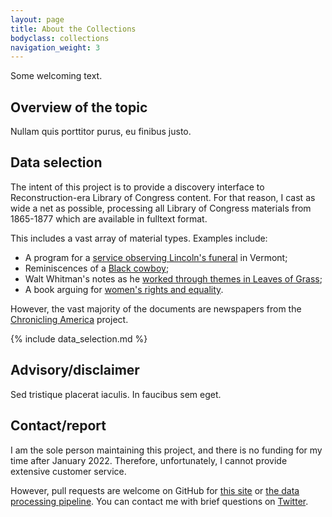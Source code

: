 ```yaml
---
layout: page
title: About the Collections
bodyclass: collections
navigation_weight: 3
---
```


Some welcoming text.

## Overview of the topic
Nullam quis porttitor purus, eu finibus justo.

## Data selection
The intent of this project is to provide a discovery interface to Reconstruction-era Library of Congress content. For that reason, I cast as wide a net as possible, processing all Library of Congress materials from 1865-1877 which are available in fulltext format.

This includes a vast array of material types. Examples include:
* A program for a [service observing Lincoln's funeral](https://loc.gov/item/rbpe.1770390a) in Vermont;
* Reminiscences of a [Black cowboy](https://loc.gov/item/wpalh002179);
* Walt Whitman's notes as he [worked through themes in Leaves of Grass](https://loc.gov/item/mss1863001302);
* A book arguing for [women's rights and equality](https://www.loc.gov/item/09028337/).

However, the vast majority of the documents are newspapers from the [Chronicling America](https://chroniclingamerica.loc.gov/) project.

{% include data_selection.md %}

## Advisory/disclaimer
Sed tristique placerat iaculis. In faucibus sem eget.

## Contact/report
I am the sole person maintaining this project, and there is no funding for my time after January 2022. Therefore, unfortunately, I cannot provide extensive customer service.

However, pull requests are welcome on GitHub for [this site](https://github.com/thatandromeda/lc_site) or [the data processing pipeline](https://github.com/thatandromeda/lc_etl). You can contact me with brief questions on [Twitter](https://twitter.com/thatandromeda).
